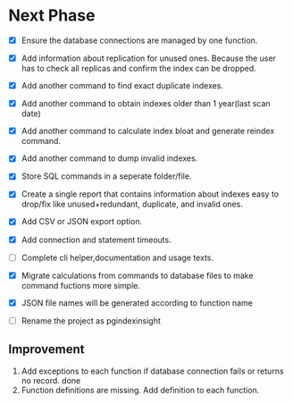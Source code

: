 # Next Phase

- [x] Ensure the database connections are managed by one function. 
- [x] Add information about replication for unused ones. Because the user has to check all replicas and confirm the index can be dropped.
- [x] Add another command to find exact duplicate indexes. 
- [x] Add another command to obtain indexes older than 1 year(last scan date)
- [x] Add another command to calculate index bloat and generate reindex command. 
- [x] Add another command to dump invalid indexes. 
- [x] Store SQL commands in a seperate folder/file. 
- [x] Create a single report that contains information about indexes easy to drop/fix like unused+redundant, duplicate, and invalid ones.
- [x] Add CSV or JSON export option. 
- [x] Add connection and statement timeouts. 
- [ ] Complete cli helper,documentation and usage texts. 
- [x] Migrate calculations from commands to database files to make command fuctions more simple.
- [x] JSON file names will be generated according to function name
- [ ] Rename the project as pgindexinsight



## Improvement

1. Add exceptions to each function if database connection fails or returns no record. done
2. Function definitions are missing. Add definition to each function. 



